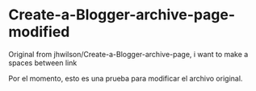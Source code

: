 # Create-a-Blogger-archive-page-modified
Original from jhwilson/Create-a-Blogger-archive-page, i want to make a spaces between link

Por el momento, esto es una prueba para modificar el archivo original.
